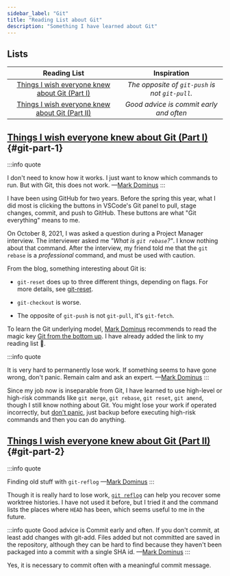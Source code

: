 ```yaml
---
sidebar_label: "Git"
title: "Reading List about Git"
description: "Something I have learned about Git"
---
```


## Lists

|                          Reading List                          |                   Inspiration                   |
|:--------------------------------------------------------------:|:-----------------------------------------------:|
| [Things I wish everyone knew about Git (Part I)](#git-part-1)  | _The opposite of `git-push` is not `git-pull`._ |
| [Things I wish everyone knew about Git (Part II)](#git-part-2) |     _Good advice is commit early and often_     |

## [Things I wish everyone knew about Git (Part I)](https://blog.plover.com/prog/git/tips.html) {#git-part-1}

:::info quote

I don't need to know how it works. I just want to know which commands to run. But with Git, this does not work.
—[Mark Dominus](https://blog.plover.com/meta/about-me.html)
:::

I have been using GitHub for two years. Before the spring this year, what I did most is clicking the buttons in VSCode's Git panel to pull, stage changes, commit, and push to GitHub. These buttons are what "Git everything" means to me.

On October 8, 2021, I was asked a question during a Project Manager interview. The interviewer asked me _"What is `git rebase`?"_. I know nothing about that command. After the interview, my friend told me that the `git rebase` is a _professional_ command, and must be used with caution.

From the blog, something interesting about Git is:

-  `git-reset` does up to three different things, depending on flags. For more details, see [git-reset](https://blog.plover.com/prog/git-reset.html).

-  `git-checkout` is worse.

-  The opposite of `git-push` is not `git-pull`, it's `git-fetch`.

To learn the Git underlying model, [Mark Dominus](https://blog.plover.com/meta/about-me.html) recommends to read the magic key [Git from the bottom up](https://jwiegley.github.io/git-from-the-bottom-up/). I have already added the link to my reading list 👀.

:::info quote

It is very hard to permanently lose work. If something seems to have gone wrong, don't panic. Remain calm and ask an expert.
—[Mark Dominus](https://blog.plover.com/meta/about-me.html)
:::

Since my job now is inseparable from Git, I have learned to use high-level or high-risk commands like `git merge`, `git rebase`, `git reset`, `git amend`, though I still know nothing about Git. You might lose your work if operated incorrectly, but [don't panic](https://blog.plover.com/prog/two-things-about-git.html), just backup before executing high-risk commands and then you can do anything.

## [Things I wish everyone knew about Git (Part II)](https://blog.plover.com/prog/git/tips-2.html) {#git-part-2}

:::info quote

Finding old stuff with `git-reflog`
—[Mark Dominus](https://blog.plover.com/meta/about-me.html)
:::

Though it is really hard to lose work, [`git reflog`](https://git-scm.com/docs/git-reflog) can help you recover some worktree histories. I have not used it before, but I tried it and the command lists the places where `HEAD` has been, which seems useful to me in the future.

:::info quote
Good advice is Commit early and often. If you don't commit, at least add changes with git-add. Files added but not committed are saved in the repository, although they can be hard to find because they haven't been packaged into a commit with a single SHA id.
—[Mark Dominus](https://blog.plover.com/meta/about-me.html)
:::

Yes, it is necessary to commit often with a meaningful commit message.
